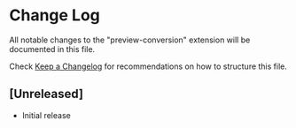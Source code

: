 # Change Log

All notable changes to the "preview-conversion" extension will be documented in this file.

Check [Keep a Changelog](http://keepachangelog.com/) for recommendations on how to structure this file.

## [Unreleased]

- Initial release